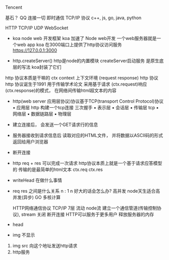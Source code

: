 Tencent 

基石？
QQ 连接一切 即时通信 TCP/IP 协议
c++, js, go, java, python

HTTP TCP/IP UDP WebSocket


- koa node web 开发框架
koa 加速了 Node web开发 一个web服务器就是一个web app
koa 在3000端口上提供了http协议访问服务
https://127.0.0.1:3000 

- http.createServer()
http是node的内置模块  createServer启动服务 是原生底层的写法
koa封装了它们 

http 协议本质是干嘛的
ctx context 上下文环境 (request response)
http 协议
http 协议诞生于1991 用于传输学术论文
采用基于请求 (ctx.request)响应(ctx.response)的模式， 在网络间传输html超文本的内容

- http(web server 应用层协议)协议基于TCP(transport Control Protocol)协议
▪ 应用层 http
    构建一个tcp连接 三次握手
▪ 表示层
▪ 会话层
▪ 传输层 tcp
▪ 网络层
▪ 数据链路层
▪ 物理层

- 建立连接后， 会发送一个GET请求行的信息
- 服务器接收到请求信息后 读取对应的HTML文件， 并将数据以ASCII码的形式返回给用户浏览器
- 断开连接



- http req + res  可以完成一次请求
http协议本质上就是一个基于请求应答模型的 传输的是最简单的html文本
ctx.req ctx.res

- writeHead 在做什么事情

- req res 之间是什么关系
   n : 1
   n 好大的话会怎么办? 高并发  node天生适合高并发(异步)
   GO 多核计算

   HTTP网络通信协议 TCP/IP 7层
   流动 node流
   建立一个通信管道(传输控制协议), stream
   关闭 断开连接 HTTP可以服务于更多用户
   释放服务器的内存

- head


- img 不显示
1. img src 向这个地址发送http请求
2. http服务